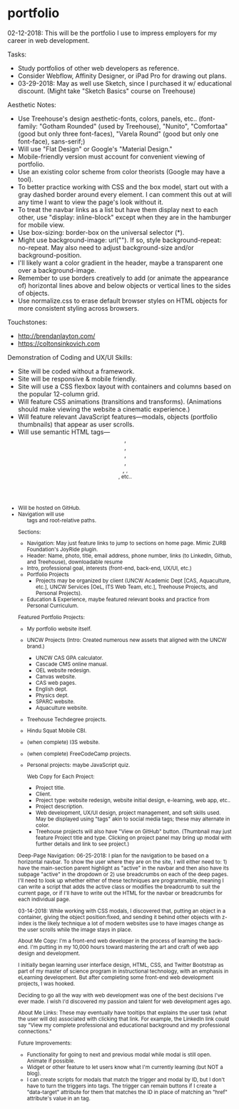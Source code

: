 # portfolio

02-12-2018: This will be the portfolio I use to impress employers for my career in web development.

Tasks:
- Study portfolios of other web developers as reference.
- Consider Webflow, Affinity Designer, or iPad Pro for drawing out plans.
- 03-29-2018: May as well use Sketch, since I purchased it w/ educational discount. (Might take "Sketch Basics" course on Treehouse)

Aesthetic Notes:
- Use Treehouse's design aesthetic-fonts, colors, panels, etc.. (font-family: "Gotham Rounded" (used by Treehouse), "Nunito", "Comfortaa" (good but only three font-faces), "Varela Round" (good but only one font-face), sans-serif;)
- Will use "Flat Design" or Google's "Material Design."
- Mobile-friendly version must account for convenient viewing of portfolio.
- Use an existing color scheme from color theorists (Google may have a tool).
- To better practice working with CSS and the box model, start out with a gray dashed border around every element. I can comment this out at will any time I want to view the page's look without it.
- To treat the navbar links as a list but have them display next to each other, use "display: inline-block" except when they are in the hamburger for mobile view.
- Use box-sizing: border-box on the universal selector (*).
- Might use background-image: url(""). If so, style background-repeat: no-repeat. May also need to adjust background-size and/or background-position.
- I'll likely want a color gradient in the header, maybe a transparent one over a background-image.
- Remember to use borders creatively to add (or animate the appearance of) horizontal lines above and below objects or vertical lines to the sides of objects.
- Use normalize.css to erase default browser styles on HTML objects for more consistent styling across browsers.

Touchstones:
- http://brendanlayton.com/
- https://coltonsinkovich.com

Demonstration of Coding and UX/UI Skills:
- Site will be coded without a framework.
- Site will be responsive & mobile friendly.
- Site will use a CSS flexbox layout with containers and columns based on the popular 12-column grid.
- Will feature CSS animations (transitions and transforms). (Animations should make viewing the website a cinematic experience.)
- Will feature relevant JavaScript features—modals, objects (portfolio thumbnails) that appear as user scrolls.
- Will use semantic HTML tags—<header>, <main>, <footer>, <section>, <aside>, <small>, <nav>, etc..
- Will be hosted on GitHub.
- Navigation will use <ul> tags and root-relative paths.

Sections:
- Navigation: May just feature links to jump to sections on home page. Mimic ZURB Foundation's JoyRide plugin.
- Header: Name, photo, title, email address, phone number, links (to LinkedIn, Github, and Treehouse), downloadable resume
- Intro, professional goal, interests (front-end, back-end, UX/UI, etc.)
- Portfolio Projects
  - Projects may be organized by client (UNCW Academic Dept [CAS, Aquaculture, etc.], UNCW Services [OeL, ITS Web Team, etc.], Treehouse Projects, and Personal Projects).
- Education & Experience, maybe featured relevant books and practice from Personal Curriculum.

Featured Portfolio Projects:
- My portfolio website itself.
- UNCW Projects (Intro: Created numerous new assets that aligned with the UNCW brand.)
  - UNCW CAS GPA calculator.
  - Cascade CMS online manual.
  - OEL website redesign.
  - Canvas website.
  - CAS web pages.
  - English dept.
  - Physics dept.
  - SPARC website.
  - Aquaculture website.
- Treehouse Techdegree projects.
- Hindu Squat Mobile CBI.
- (when complete) I3S website.
- (when complete) FreeCodeCamp projects.
- Personal projects: maybe JavaScript quiz.

  Web Copy for Each Project:
  - Project title.
  - Client.
  - Project type: website redesign, website initial design, e-learning, web app, etc..
  - Project description.
  - Web development, UX/UI design, project management, and soft skills used. May be displayed using "tags" akin to social media tags; these may alternate in color.
  - Treehouse projects will also have "View on GitHub" button.
  (Thumbnail may just feature Project title and type. Clicking on project panel may bring up modal with further details and link to see project.)

Deep-Page Navigation:
06-25-2018: I plan for the navigation to be based on a horizontal navbar. To show the user where they are on the site, I will either need to: 1) have the main-section parent highlight as "active" in the navbar and then also have its subpage "active" in the dropdown or 2) use breadcrumbs on each of the deep pages. I'll need to look up whether either of these techniques are programmable, meaning I can write a script that adds the active class or modifies the breadcrumb to suit the current page, or if I'll have to write out the HTML for the navbar or breadcrumbs for each individual page.

03-14-2018: While working with CSS modals, I discovered that, putting an object in a container, giving the object position:fixed, and sending it behind other objects with z-index is the likely technique a lot of modern websites use to have images change as the user scrolls while the image stays in place.

About Me Copy:
I'm a front-end web developer in the process of learning the back-end. I'm putting in my 10,000 hours toward mastering the art and craft of web app design and development.

I initially began learning user interface design, HTML, CSS, and Twitter Bootstrap as part of my master of science program in instructional technology, with an emphasis in eLearning development. But after completing some front-end web development projects, I was hooked.

Deciding to go all the way with web development was one of the best decisions I've ever made. I wish I'd discovered my passion and talent for web development ages ago.

About Me Links: These may eventually have tooltips that explains the user task (what the user will do) associated with clicking that link. For example, the LinkedIn link could say "View my complete professional  and educational background and my professional connections."



Future Improvements:
- Functionality for going to next and previous modal while modal is still open. Animate if possible.
- Widget or other feature to let users know what I'm currently learning (but NOT a blog).
- I can create scripts for modals that match the trigger and modal by ID, but I don't have to turn the triggers into <a> tags. The trigger can remain buttons if I create a "data-target" attribute for them that matches the ID in place of matching an "href" attribute's value in an <a> tag.
